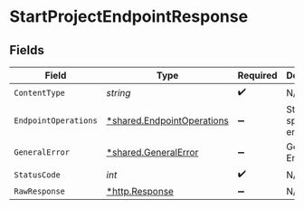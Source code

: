 # StartProjectEndpointResponse


## Fields

| Field                                                                   | Type                                                                    | Required                                                                | Description                                                             |
| ----------------------------------------------------------------------- | ----------------------------------------------------------------------- | ----------------------------------------------------------------------- | ----------------------------------------------------------------------- |
| `ContentType`                                                           | *string*                                                                | :heavy_check_mark:                                                      | N/A                                                                     |
| `EndpointOperations`                                                    | [*shared.EndpointOperations](../../models/shared/endpointoperations.md) | :heavy_minus_sign:                                                      | Started the specified endpoint                                          |
| `GeneralError`                                                          | [*shared.GeneralError](../../models/shared/generalerror.md)             | :heavy_minus_sign:                                                      | General Error                                                           |
| `StatusCode`                                                            | *int*                                                                   | :heavy_check_mark:                                                      | N/A                                                                     |
| `RawResponse`                                                           | [*http.Response](https://pkg.go.dev/net/http#Response)                  | :heavy_minus_sign:                                                      | N/A                                                                     |